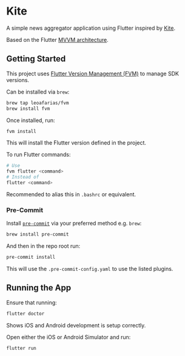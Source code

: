 # Kite

A simple news aggregator application using Flutter inspired by
[Kite](https://kite.kagi.com/).

Based on the Flutter
[MVVM architecture](https://docs.flutter.dev/app-architecture).

## Getting Started

This project uses [Flutter Version Management (FVM)](https://fvm.app/) to manage
SDK versions.

Can be installed via `brew`:

```sh
brew tap leoafarias/fvm
brew install fvm
```

Once installed, run:

```sh
fvm install
```

This will install the Flutter version defined in the project.

To run Flutter commands:

```sh
# Use
fvm flutter <command>
# Instead of
flutter <command>
```

Recommended to alias this in `.bashrc` or equivalent.

### Pre-Commit

Install [`pre-commit`](https://pre-commit.com/) via your preferred method e.g.
`brew`:

```sh
brew install pre-commit
```

And then in the repo root run:

```sh
pre-commit install
```

This will use the `.pre-commit-config.yaml` to use the listed plugins.

## Running the App

Ensure that running:

```sh
flutter doctor
```

Shows iOS and Android development is setup correctly.

Open either the iOS or Android Simulator and run:

```sh
flutter run
```
